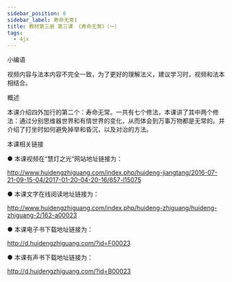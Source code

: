 ```yaml
---
sidebar_position: 6
sidebar_label: 寿命无常1
title: 教材第三册 第三课 《寿命无常》（一）
tags:
  - 4jx
---
```

 小编语 

视频内容与法本内容不完全一致，为了更好的理解法义，建议学习时，视频和法本相结合。

概述


本课介绍四外加行的第二个：寿命无常。一共有七个修法，本课讲了其中两个修法：通过分别思维器世界和有情世界的变化，从而体会到万事万物都是无常的。并介绍了打坐时如何避免掉举和昏沉，以及对治的方法。







 本课相关链接 

●  本课视频在“慧灯之光“网站地址链接为：

http://www.huidengzhiguang.com/index.php/huideng-jiangtang/2016-07-21-09-15-04/2017-01-20-04-20-16/657-l15075



●  本课文字在线阅读地址链接为：

http://www.huidengzhiguang.com/index.php/huideng-zhiguang/huideng-zhiguang-2/162-a00023



●  本课电子书下载地址链接为：

http://d.huidengzhiguang.com/?id=F00023



●  本课有声书下载地址链接为：

http://d.huidengzhiguang.com/?id=B00023